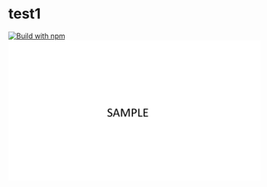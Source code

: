 # test1
[![Build with npm](https://github.com/454e51/test1/actions/workflows/build.yml/badge.svg)](https://github.com/454e51/test1/actions/workflows/build.yml)
![Picture png](docs/1920.png "PNG")

